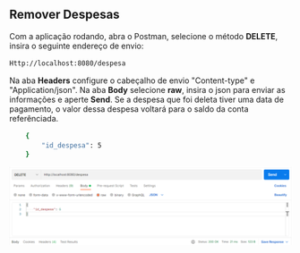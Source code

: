 ## Remover Despesas
 Com a aplicação rodando, abra o Postman, selecione
o método **DELETE**, insira o seguinte endereço de envio:
```bash
Http://localhost:8080/despesa
```
Na aba **Headers** configure o cabeçalho de envio "Content-type" e "Application/json". Na aba **Body** selecione **raw**, insira o json para enviar as informações e aperte **Send**.
Se a despesa que foi deleta tiver uma data de pagamento, o valor dessa despesa voltará para o saldo da conta referênciada.
```bash
    {
        "id_despesa": 5
    }
```
![](https://github.com/Jbisatto/desafiopubfuture/blob/master/docs/Despesas/DeletarDespesas.png)
